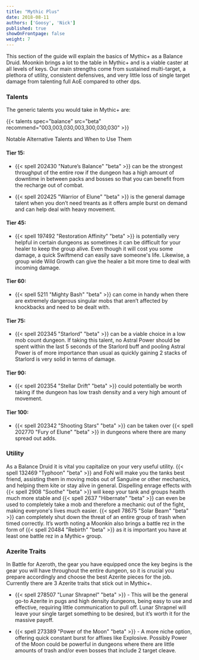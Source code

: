 ```yaml
---
title: "Mythic Plus"
date: 2018-08-11
authors: ['Goosy', 'Nick']
published: true
showOnFrontpage: false
weight: 7
---
```


This section of the guide will explain the basics of Mythic+ as a Balance Druid. Moonkin brings a lot to the table in Mythic+ and is a viable caster at all levels of keys. Our main strengths come from sustained multi-target, a plethora of utility, consistent defensives, and very little loss of single target damage from talenting full AoE compared to other dps. 

### Talents 

The generic talents you would take in Mythic+ are: 

{{< talents spec="balance" src="beta" recommend="003,003,030,003,300,030,030" >}}

Notable Alternative Talents and When to Use Them

#### Tier 15: 

- {{< spell 202430 "Nature’s Balance" "beta" >}} can be the strongest throughput of the entire row if the dungeon has a high amount of downtime in between packs and bosses so that you can benefit from the recharge out of combat.

- {{< spell 202425 "Warrior of Elune" "beta" >}} is the general damage talent when you don’t need treants as it offers ample burst on demand and can help deal with heavy movement.

#### Tier 45:

- {{< spell 197492 "Restoration Affinity" "beta" >}} is potentially very helpful in certain dungeons as sometimes it can be difficult for your healer to keep the group alive. Even though it will cost you some damage, a quick Swiftmend can easily save someone's life. Likewise, a group wide Wild Growth can give the healer a bit more time to deal with incoming damage.

#### Tier 60:

- {{< spell 5211 "Mighty Bash" "beta" >}} can come in handy when there are extremely dangerous singular mobs that aren’t affected by knockbacks and need to be dealt with.

#### Tier 75: 

- {{< spell 202345 "Starlord" "beta" >}} can be a viable choice in a low mob count dungeon. If taking this talent, no Astral Power should be spent within the last 5 seconds of the Starlord buff and pooling Astral Power is of more importance than usual as quickly gaining 2 stacks of Starlord is very solid in terms of damage.

#### Tier 90:

- {{< spell 202354 "Stellar Drift" "beta" >}} could potentially be worth taking if the dungeon has low trash density and a very high amount of movement.

#### Tier 100: 

- {{< spell 202342 "Shooting Stars" "beta" >}} can be taken over {{< spell 202770 "Fury of Elune" "beta" >}} in dungeons where there are many spread out adds.

### Utility

As a Balance Druid it is vital you capitalize on your very useful utility. {{< spell 132469 "Typhoon" "beta" >}} and FoN will make you the tanks best friend, assisting them in moving mobs out of Sanguine or other mechanics, and helping them kite or stay alive in general. Dispelling enrage effects with {{< spell 2908 "Soothe" "beta" >}} will keep your tank and groups health much more stable and {{< spell 2637 "Hibernate" "beta" >}} can even be used to completely take a mob and therefore a mechanic out of the fight, making everyone's lives much easier. {{< spell 78675 "Solar Beam" "beta" >}} can completely shut down the threat of an entire group of trash when timed correctly. It’s worth noting a Moonkin also brings a battle rez in the form of {{< spell 20484 "Rebirth" "beta" >}} as it is important you have at least one battle rez in a Mythic+ group.

### Azerite Traits

In Battle for Azeroth, the gear you have equipped once the key begins is the gear you will have throughout the entire dungeon, so it is crucial you prepare accordingly and choose the best Azerite pieces for the job. Currently there are 3 Azerite traits that stick out in Mythic+.

- {{< spell 278507 "Lunar Shrapnel" "beta" >}} - This will be the general go-to Azerite in pugs and high density dungeons, being easy to use and effective, requiring little communication to pull off. Lunar Shrapnel will leave your single target something to be desired, but it’s worth it for the massive payoff.

- {{< spell 273389 "Power of the Moon" "beta" >}} - A more niche option, offering quick constant burst for affixes like Explosive. Possibly Power of the Moon could be powerful in dungeons where there are little amounts of trash and/or even bosses that include 2 target cleave.
